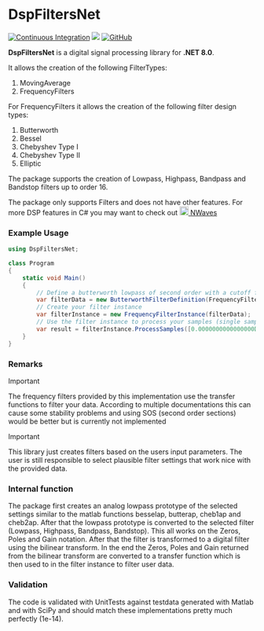# DspFiltersNet

[![Continuous Integration](https://github.com/Uight/DspFiltersNet/actions/workflows/ci.yml/badge.svg)](https://github.com/Uight/DspFiltersNet/actions/workflows/ci.yml)
[![](https://img.shields.io/nuget/vpre/DspFiltersNet?color=%23004880&label=NuGet&logo=NuGet)](https://www.nuget.org/packages/DspFiltersNet/)
[![GitHub](https://img.shields.io/github/license/uight/dspfiltersnet?color=%231281c0)](LICENSE)

**DspFiltersNet** is a digital signal processing library for **.NET 8.0**.

It allows the creation of the following FilterTypes:

1. MovingAverage
2. FrequencyFilters

For FrequencyFilters it allows the creation of the following filter design types:

1. Butterworth
2. Bessel
3. Chebyshev Type I
4. Chebyshev Type II
5. Elliptic

The package supports the creation of Lowpass, Highpass, Bandpass and Bandstop filters up to order 16.

The package only supports Filters and does not have other features. For more DSP features in C# you 
may want to check out [<img src="https://raw.githubusercontent.com/ar1st0crat/NWaves/master/assets/logo/logo_draft.bmp" alt="NWaves" height="18"/> NWaves](https://github.com/ar1st0crat/NWaves)

### Example Usage

```csharp
using DspFiltersNet;

class Program
{
    static void Main()
    {
        // Define a butterworth lowpass of second order with a cutoff frequency of 10Hz and a sampling frequency of 1kHz.
        var filterData = new ButterworthFilterDefinition(FrequencyFilterType.LowPass, 10, 0, 2, 1000);
        // Create your filter instance
        var filterInstance = new FrequencyFilterInstance(filterData);
        // Use the filter instance to process your samples (single sample mode also available)
        var result = filterInstance.ProcessSamples([0.0000000000000000D, 0.5941312281110626D, 0.9637482198843191D, 0.9700934515686609D, 0.6131666751454520D]);
    }
}
```

### Remarks

> [!IMPORTANT]
> The frequency filters provided by this implementation use the transfer functions to filter your data.
> According to multiple documentations this can cause some stability problems and using SOS (second order sections) 
> would be better but is currently not implemented

> [!IMPORTANT]
> This library just creates filters based on the users input parameters. The user is still responsible to
> select plausible filter settings that work nice with the provided data.

### Internal function

The package first creates an analog lowpass prototype of the selected settings similar to the matlab functions
besselap, butterap, cheb1ap and cheb2ap. After that the lowpass prototype is converted to the selected filter (Lowpass, Highpass, Bandpass, Bandstop).
This all works on the Zeros, Poles and Gain notation. After that the filter is transformed to a digital filter
using the bilinear transform. In the end the Zeros, Poles and Gain returned from the bilinear transform are converted
to a transfer function which is then used to in the filter instance to filter user data.

### Validation

The code is validated with UnitTests against testdata generated with Matlab and with SciPy and should match these implementations pretty much perfectly (1e-14).

